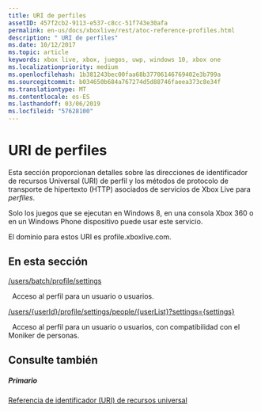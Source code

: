 ```yaml
---
title: URI de perfiles
assetID: 457f2cb2-9113-e537-c8cc-51f743e30afa
permalink: en-us/docs/xboxlive/rest/atoc-reference-profiles.html
description: " URI de perfiles"
ms.date: 10/12/2017
ms.topic: article
keywords: xbox live, xbox, juegos, uwp, windows 10, xbox one
ms.localizationpriority: medium
ms.openlocfilehash: 1b381243bec00faa68b37706146769402e3b799a
ms.sourcegitcommit: b034650b684a767274d5d88746faeea373c8e34f
ms.translationtype: MT
ms.contentlocale: es-ES
ms.lasthandoff: 03/06/2019
ms.locfileid: "57628100"
---
```

# <a name="profiles-uris"></a>URI de perfiles
 
Esta sección proporcionan detalles sobre las direcciones de identificador de recursos Universal (URI) de perfil y los métodos de protocolo de transporte de hipertexto (HTTP) asociados de servicios de Xbox Live para *perfiles*.
 
Solo los juegos que se ejecutan en Windows 8, en una consola Xbox 360 o en un Windows Phone dispositivo puede usar este servicio.
 
El dominio para estos URI es profile.xboxlive.com.
 
<a id="ID4EPB"></a>

 
## <a name="in-this-section"></a>En esta sección

[/users/batch/profile/settings](uri-usersbatchprofilesettings.md)

&nbsp;&nbsp;Acceso al perfil para un usuario o usuarios.

[/users/{userId}/profile/settings/people/{userList}?settings={settings}](uri-usersuseridprofilesettingspeopleuserlist.md)

&nbsp;&nbsp;Acceso al perfil para un usuario o usuarios, con compatibilidad con el Moniker de personas.
 
<a id="ID4EYB"></a>

 
## <a name="see-also"></a>Consulte también
 
<a id="ID4E1B"></a>

 
##### <a name="parent"></a>Primario 

[Referencia de identificador (URI) de recursos universal](../atoc-xboxlivews-reference-uris.md)

   